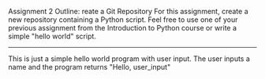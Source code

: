 Assignment 2 Outline:
reate a Git Repository
For this assignment, create a new repository containing a Python script. Feel free to use one of your previous assignment from the Introduction to Python course or write a simple "hello world" script.

*******************************************************************

This is just a simple hello world program with user input.
The user inputs a name and the program returns "Hello, user_input"